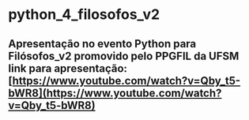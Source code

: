 # python_4_filosofos_v2

## Apresentação no evento Python para Filósofos_v2 promovido pelo PPGFIL da UFSM link para apresentação: [https://www.youtube.com/watch?v=Qby_t5-bWR8](https://www.youtube.com/watch?v=Qby_t5-bWR8)

